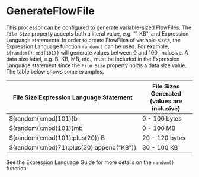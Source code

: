 <!--
  Licensed to the Apache Software Foundation (ASF) under one or more
  contributor license agreements.  See the NOTICE file distributed with
  this work for additional information regarding copyright ownership.
  The ASF licenses this file to You under the Apache License, Version 2.0
  (the "License"); you may not use this file except in compliance with
  the License.  You may obtain a copy of the License at
      http://www.apache.org/licenses/LICENSE-2.0
  Unless required by applicable law or agreed to in writing, software
  distributed under the License is distributed on an "AS IS" BASIS,
  WITHOUT WARRANTIES OR CONDITIONS OF ANY KIND, either express or implied.
  See the License for the specific language governing permissions and
  limitations under the License.
-->

# GenerateFlowFile

This processor can be configured to generate variable-sized FlowFiles. The `File Size` property accepts both a literal
value, e.g. "1 KB", and Expression Language statements. In order to create FlowFiles of variable sizes, the Expression
Language function `random()` can be used. For example, `${random():mod(101)}` will generate values between 0 and 100,
inclusive.  A data size label, e.g. B, KB, MB, etc., must be  included in the Expression Language statement since the
`File Size` property holds a data size value. The table below shows some examples.

| File Size Expression Language Statement    | File Sizes Generated (values are inclusive) |
|--------------------------------------------|---------------------------------------------|
| ${random():mod(101)}b                      | 0 - 100 bytes                               |
| ${random():mod(101)}mb                     | 0 - 100 MB                                  |
| ${random():mod(101):plus(20)} B            | 20 - 120 bytes                              |
| ${random():mod(71):plus(30):append("KB")}  | 30 - 100 KB                                 |

See the Expression Language Guide for more details on the `random()` function.
